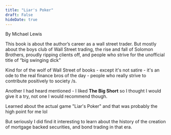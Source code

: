 ```yaml
---
title: "Liar's Poker"
draft: False
hideDate: true
---
```


By Michael Lewis

This book is about the author’s career as a wall street trader. But mostly about the boys club of Wall Street trading, the rise and fall of Solomon Brothers, proudly ripping clients off, and people who strive for the unofficial title of  “big swinging dick” 

Kind for of the wolf of Wall Street of books - except it's not satire - it's an ode to the real finance bros of the day - people who really strive to contribute positively to society /s.

Another I had heard mentioned - I liked **The Big Short** so I thought I would give it a try, not one I would recommend though.

Learned about the actual game "Liar's Poker" and that was probably the high point for me lol 

But seriously I did find it interesting to learn about the history of the creation of mortgage backed securities, and bond trading in that era.